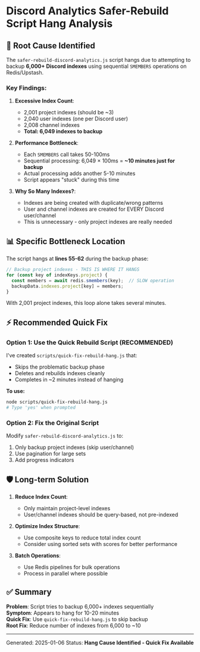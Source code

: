 # Discord Analytics Safer-Rebuild Script Hang Analysis

## 🎯 Root Cause Identified

The `safer-rebuild-discord-analytics.js` script hangs due to attempting to backup **6,000+ Discord indexes** using sequential `SMEMBERS` operations on Redis/Upstash.

### Key Findings:

1. **Excessive Index Count**:
   - 2,001 project indexes (should be ~3)
   - 2,040 user indexes (one per Discord user)
   - 2,008 channel indexes
   - **Total: 6,049 indexes to backup**

2. **Performance Bottleneck**:
   - Each `SMEMBERS` call takes 50-100ms
   - Sequential processing: 6,049 × 100ms = **~10 minutes just for backup**
   - Actual processing adds another 5-10 minutes
   - Script appears "stuck" during this time

3. **Why So Many Indexes?**:
   - Indexes are being created with duplicate/wrong patterns
   - User and channel indexes are created for EVERY Discord user/channel
   - This is unnecessary - only project indexes are really needed

## 📊 Specific Bottleneck Location

The script hangs at **lines 55-62** during the backup phase:

```javascript
// Backup project indexes - THIS IS WHERE IT HANGS
for (const key of indexKeys.project) {
  const members = await redis.smembers(key);  // SLOW operation
  backupData.indexes.project[key] = members;
}
```

With 2,001 project indexes, this loop alone takes several minutes.

## ⚡ Recommended Quick Fix

### Option 1: Use the Quick Rebuild Script (RECOMMENDED)

I've created `scripts/quick-fix-rebuild-hang.js` that:
- Skips the problematic backup phase
- Deletes and rebuilds indexes cleanly
- Completes in ~2 minutes instead of hanging

**To use:**
```bash
node scripts/quick-fix-rebuild-hang.js
# Type 'yes' when prompted
```

### Option 2: Fix the Original Script

Modify `safer-rebuild-discord-analytics.js` to:
1. Only backup project indexes (skip user/channel)
2. Use pagination for large sets
3. Add progress indicators

## 🛡️ Long-term Solution

1. **Reduce Index Count**:
   - Only maintain project-level indexes
   - User/channel indexes should be query-based, not pre-indexed

2. **Optimize Index Structure**:
   - Use composite keys to reduce total index count
   - Consider using sorted sets with scores for better performance

3. **Batch Operations**:
   - Use Redis pipelines for bulk operations
   - Process in parallel where possible

## ✅ Summary

**Problem**: Script tries to backup 6,000+ indexes sequentially  
**Symptom**: Appears to hang for 10-20 minutes  
**Quick Fix**: Use `quick-fix-rebuild-hang.js` to skip backup  
**Root Fix**: Reduce number of indexes from 6,000 to ~10

---
Generated: 2025-01-06
Status: **Hang Cause Identified - Quick Fix Available**
